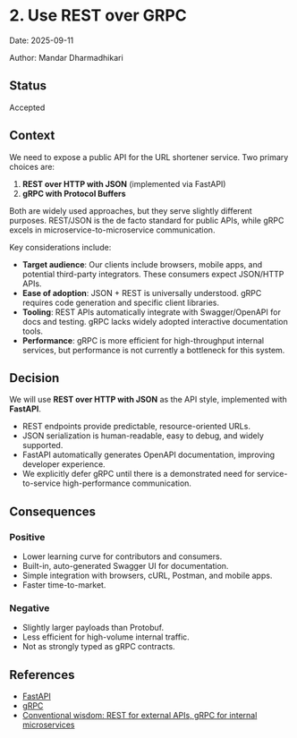 # 2. Use REST over GRPC

Date: 2025-09-11

Author: Mandar Dharmadhikari

## Status

Accepted

## Context

We need to expose a public API for the URL shortener service. Two primary choices are:  

1. **REST over HTTP with JSON** (implemented via FastAPI)  
2. **gRPC with Protocol Buffers**  

Both are widely used approaches, but they serve slightly different purposes. REST/JSON is the de facto standard for public APIs, while gRPC excels in microservice-to-microservice communication.  

Key considerations include:

- **Target audience**: Our clients include browsers, mobile apps, and potential third-party integrators. These consumers expect JSON/HTTP APIs.  
- **Ease of adoption**: JSON + REST is universally understood. gRPC requires code generation and specific client libraries.  
- **Tooling**: REST APIs automatically integrate with Swagger/OpenAPI for docs and testing. gRPC lacks widely adopted interactive documentation tools.  
- **Performance**: gRPC is more efficient for high-throughput internal services, but performance is not currently a bottleneck for this system.  

## Decision

We will use **REST over HTTP with JSON** as the API style, implemented with **FastAPI**.  

- REST endpoints provide predictable, resource-oriented URLs.  
- JSON serialization is human-readable, easy to debug, and widely supported.  
- FastAPI automatically generates OpenAPI documentation, improving developer experience.  
- We explicitly defer gRPC until there is a demonstrated need for service-to-service high-performance communication.  

## Consequences

### Positive

- Lower learning curve for contributors and consumers.  
- Built-in, auto-generated Swagger UI for documentation.  
- Simple integration with browsers, cURL, Postman, and mobile apps.  
- Faster time-to-market.  

### Negative

- Slightly larger payloads than Protobuf.  
- Less efficient for high-volume internal traffic.  
- Not as strongly typed as gRPC contracts.

## References

- [FastAPI](https://fastapi.tiangolo.com/)  
- [gRPC](https://grpc.io/)  
- [Conventional wisdom: REST for external APIs, gRPC for internal microservices](https://cloud.google.com/apis/design)  
